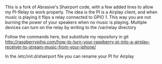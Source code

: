 This is a fork of Abrasive's Shairport code, with a few added lines to allow my PI-Relay to work properly.  The idea is the PI is a Airplay client, and when music is playing it flips a relay connected to GPIO 1.  This way you are not burning the power of your speakers when no music is playing.  Multiple devices can turn on the relay by writing to the /var/relay directory

Follow the commands here, but substitute my repository in git
http://raspberrypihq.com/how-to-turn-your-raspberry-pi-into-a-airplay-receiver-to-stream-music-from-your-iphone/

In the /etc/init.d/shairport file you can rename your PI for Airplay
